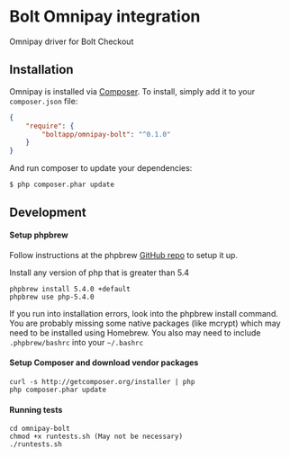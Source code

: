 # Bolt Omnipay integration
Omnipay driver for Bolt Checkout

## Installation

Omnipay is installed via [Composer](http://getcomposer.org/). To install, simply add it
to your `composer.json` file:

```json
{
    "require": {
        "boltapp/omnipay-bolt": "^0.1.0"
    }
}
```

And run composer to update your dependencies:
```
$ php composer.phar update
```

## Development
#### Setup phpbrew
Follow instructions at the phpbrew [GitHub repo](https://github.com/phpbrew/phpbrew) to setup it up.

Install any version of php that is greater than 5.4
```
phpbrew install 5.4.0 +default
phpbrew use php-5.4.0
```

If you run into installation errors, look into the phpbrew install command. You are probably missing
some native packages (like mcrypt) which may need to be installed using Homebrew. You also may need to include
`.phpbrew/bashrc` into your `~/.bashrc`
 

#### Setup Composer and download vendor packages
```
curl -s http://getcomposer.org/installer | php
php composer.phar update
```

#### Running tests 
```
cd omnipay-bolt
chmod +x runtests.sh (May not be necessary)
./runtests.sh
```